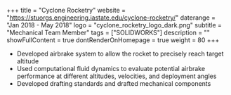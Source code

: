 +++
title = "Cyclone Rocketry"
website = "https://stuorgs.engineering.iastate.edu/cyclone-rocketry/"
daterange = "Jan 2018 - May 2018"
logo = "cyclone_rocketry_logo_dark.png"
subtitle = "Mechanical Team Member"
tags = ["SOLIDWORKS"]
description = ""
showFullContent = true
dontRenderOnHomepage = true
weight = 80
+++

- Developed airbrake system to allow the rocket to precisely reach target altitude
- Used computational fluid dynamics to evaluate potential airbrake performance at different altitudes, velocities, and deployment angles
- Developed drafting standards and drafted mechanical components
